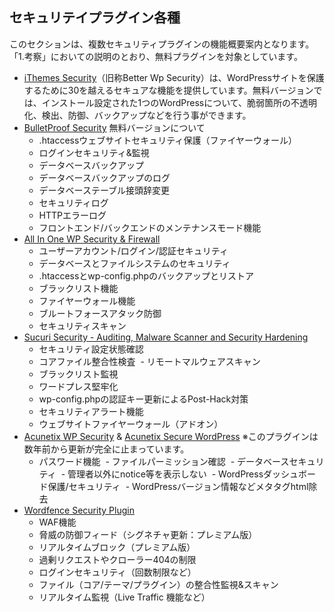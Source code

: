 ## セキュリテイプラグイン各種

このセクションは、複数セキュリティプラグインの機能概要案内となります。「1.考察」においての説明のとおり、無料プラグインを対象としています。

- [iThemes Security](https://wordpress.org/plugins/better-wp-security/)（旧称Better Wp Security）は、WordPressサイトを保護するために30を越えるセキュアな機能を提供しています。無料バージョンでは、インストール設定された1つのWordPressについて、脆弱箇所の不透明化、検出、防御、バックアップなどを行う事ができます。
- [BulletProof Security](https://wordpress.org/plugins/bulletproof-security/) 無料バージョンについて
  - .htaccessウェブサイトセキュリティ保護（ファイヤーウォール）
  - ログインセキュリティ&監視
  - データベースバックアップ
  - データベースバックアップのログ
  - データベーステーブル接頭辞変更
  - セキュリティログ
  - HTTPエラーログ
  - フロントエンド/バックエンドのメンテナンスモード機能
- [All In One WP Security & Firewall](https://ja.wordpress.org/plugins/all-in-one-wp-security-and-firewall/)
  - ユーザーアカウント/ログイン/認証セキュリティ
  - データベースとファイルシステムのセキュリティ
  - .htaccessとwp-config.phpのバックアップとリストア
  - ブラックリスト機能
  - ファイヤーウォール機能
  - ブルートフォースアタック防御
  - セキュリティスキャン
- [Sucuri Security - Auditing, Malware Scanner and Security Hardening](https://wordpress.org/plugins/sucuri-scanner/)
  - セキュリティ設定状態確認
  - コアファイル整合性検査
  - リモートマルウェアスキャン
  - ブラックリスト監視
  - ワードプレス堅牢化
  - wp-config.phpの認証キー更新によるPost-Hack対策
  - セキュリティアラート機能
  - ウェブサイトファイヤーウォール（アドオン）
- [Acunetix WP Security](https://wordpress.org/plugins/wp-security-scan/) & [Acunetix Secure WordPress](https://wordpress.org/plugins/secure-wordpress/) ※このプラグインは数年前から更新が完全に止まっています。
  - パスワード機能
  - ファイルパーミッション確認
  - データベースセキュリティ
  - 管理者以外にnotice等を表示しない
  - WordPressダッシュボード保護/セキュリティ
  - WordPressバージョン情報などメタタグhtml除去
- [Wordfence Security Plugin](https://en-gb.wordpress.org/plugins/wordfence/)
  - WAF機能
  - 脅威の防御フィード（シグネチャ更新：プレミアム版）
  - リアルタイムブロック（プレミアム版）
  - 過剰リクエストやクローラー404の制限
  - ログインセキュリティ（回数制限など）
  - ファイル（コア/テーマ/プラグイン）の整合性監視&スキャン
  - リアルタイム監視（Live Traffic 機能など）
